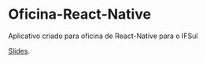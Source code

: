 # Oficina-React-Native
Aplicativo criado para oficina de React-Native para o IFSul

[Slides](https://drive.google.com/open?id=1Gwqbjh0CTAnIZxo88eTlRXQgoTZa3R2mbD0grf5lJy8).
